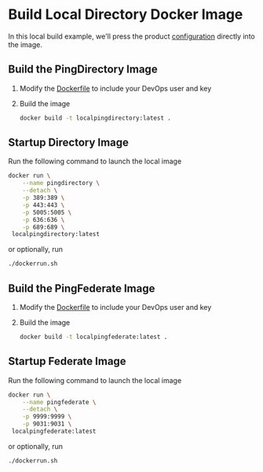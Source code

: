 # Build Local Directory Docker Image

In this local build example, we'll press the product [configuration](https://github.com/gmorgan-ping/localdirectory/tree/main/pingdirectory) directly into the image.

## Build the PingDirectory Image

1. Modify the [Dockerfile](directory/Dockerfile) to include your DevOps user and key
1. Build the image

    ```sh
    docker build -t localpingdirectory:latest .
    ```

## Startup Directory Image

Run the following command to launch the local image

```sh
docker run \
    --name pingdirectory \
    --detach \
    -p 389:389 \
    -p 443:443 \
    -p 5005:5005 \
    -p 636:636 \
    -p 689:689 \
 localpingdirectory:latest
 ```

or optionally, run

```sh
./dockerrun.sh
```

## Build the PingFederate Image

1. Modify the [Dockerfile](federate/Dockerfile) to include your DevOps user and key
1. Build the image

    ```sh
    docker build -t localpingfederate:latest .
    ```
## Startup Federate Image

Run the following command to launch the local image

```sh
docker run \
    --name pingfederate \
    --detach \
    -p 9999:9999 \
    -p 9031:9031 \
 localpingfederate:latest
 ```

or optionally, run

```sh
./dockerrun.sh
```